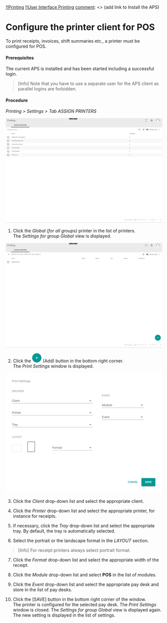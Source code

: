 [!!Printing](Printing)
[!!User Interface Printing](../../Printing/UserInterface/00_UserInterface.md)
[comment]: <> (add link to Install the APS)


# Configure the printer client for POS

[comment]: <> (Need more information about the APS)

To print receipts, invoices, shift summaries etc., a printer must be configured for POS.

#### Prerequisites

The current APS is installed and has been started including a successful login.

> [Info] Note that you have to use a separate user for the APS client as parallel logins are forbidden.

#### Procedure

*Printing > Settings > Tab ASSIGN PRINTERS*

  ![Printing Settings](../../Assets/Screenshots/Printing/Settings/AssignPrinters.png "[Printing Settings]")

1. Click the *Global (for all groups)* printer in the list of printers.   
  The *Settings for group Global* view is displayed.

  ![Settings Group](../../Assets/Screenshots/Printing/Settings/SettingsGroup.png "[Settings Group]")

2. Click the ![Add](../../Assets/Icons/Plus01.png "[Add]") (Add) button in the bottom right corner.   
  The *Print Settings* window is displayed.

  ![Add Print Settings](../../Assets/Screenshots/Printing/Settings/PrintSettings.png "[Add Print Settings]")

3. Click the *Client* drop-down list and select the appropriate client.

4. Click the *Printer* drop-down list and select the appropriate printer, for instance for receipts.

5. If necessary, click the *Tray* drop-down list and select the appropriate tray. By default, the tray is automatically selected.

6. Select the portrait or the landscape format in the *LAYOUT* section.

> [Info] For receipt printers always select portrait format.

7. Click the *Format* drop-down list and select the appropriate width of the receipt.

8. Click the *Module* drop-down list and select **POS** in the list of modules.

9. Click the *Event* drop-down list and select the appropriate pay desk and store in the list of pay desks.

10. Click the [SAVE] button in the bottom right corner of the window.   
  The printer is configured for the selected pay desk. The *Print Settings* window is closed. The *Settings for group Global* view is displayed again. The new setting is displayed in the list of settings.

[comment]: <> (Is that right? Check it, when APS is installed)

